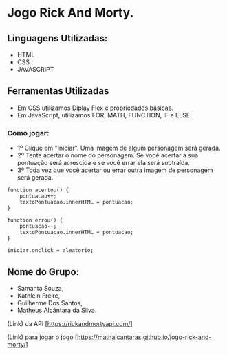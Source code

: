 # Jogo Rick And Morty.
## Linguagens Utilizadas:
- HTML
- CSS
- JAVASCRIPT

## Ferramentas Utilizadas
- Em CSS utilizamos Diplay Flex e propriedades básicas.
- Em JavaScript, utilizamos FOR, MATH, FUNCTION, IF e ELSE.

### Como jogar:
- 1º Clique em "Iniciar". Uma imagem de algum personagem será gerada.
- 2º Tente acertar o nome do personagem. Se você acertar a sua pontuação será acrescida e se você errar ela será subtraída.
- 3º Toda vez que você acertar ou errar outra imagem de personagem será gerada.

~~~
function acertou() {
    pontuacao++;
    textoPontuacao.innerHTML = pontuacao;
}

function errou() {
    pontuacao--;
    textoPontuacao.innerHTML = pontuacao;
}

iniciar.onclick = aleatorio; 
~~~

## Nome do Grupo:
- Samanta Souza,
- Kathlein Freire,
- Guilherme Dos Santos,
- Matheus Alcântara da Silva.

(Link) da API [https://rickandmortyapi.com/]

(Link) para jogar o jogo [https://mathalcantaras.github.io/jogo-rick-and-morty/]

